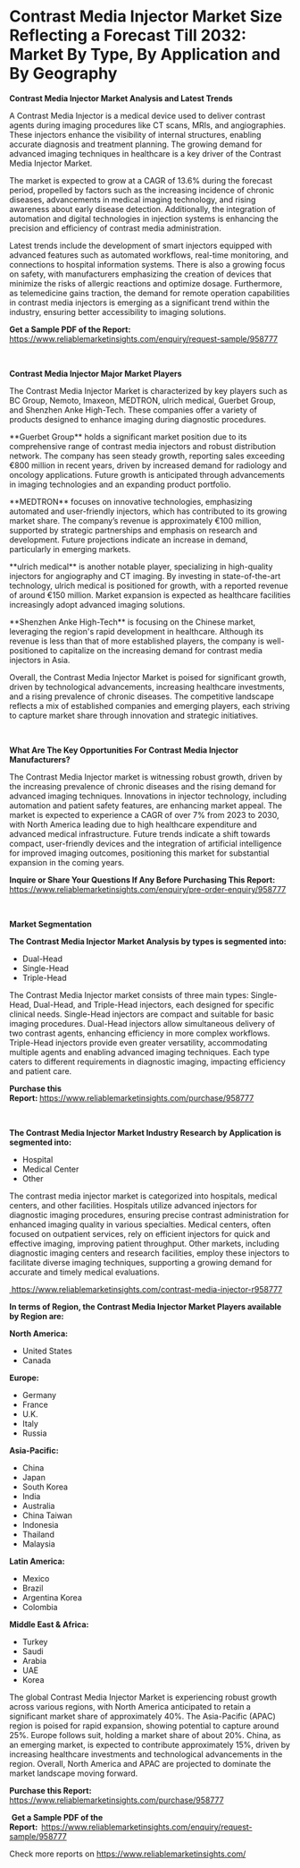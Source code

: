 <p><h1>Contrast Media Injector Market Size Reflecting a Forecast Till 2032: Market By Type, By Application and By Geography</h1></p><p><strong>Contrast Media Injector Market Analysis and Latest Trends</strong></p>
<p><p>A Contrast Media Injector is a medical device used to deliver contrast agents during imaging procedures like CT scans, MRIs, and angiographies. These injectors enhance the visibility of internal structures, enabling accurate diagnosis and treatment planning. The growing demand for advanced imaging techniques in healthcare is a key driver of the Contrast Media Injector Market.</p><p>The market is expected to grow at a CAGR of 13.6% during the forecast period, propelled by factors such as the increasing incidence of chronic diseases, advancements in medical imaging technology, and rising awareness about early disease detection. Additionally, the integration of automation and digital technologies in injection systems is enhancing the precision and efficiency of contrast media administration.</p><p>Latest trends include the development of smart injectors equipped with advanced features such as automated workflows, real-time monitoring, and connections to hospital information systems. There is also a growing focus on safety, with manufacturers emphasizing the creation of devices that minimize the risks of allergic reactions and optimize dosage. Furthermore, as telemedicine gains traction, the demand for remote operation capabilities in contrast media injectors is emerging as a significant trend within the industry, ensuring better accessibility to imaging solutions.</p></p>
<p><strong>Get a Sample PDF of the Report:&nbsp;</strong> <a href="https://www.reliablemarketinsights.com/enquiry/request-sample/958777?utm_campaign=2475&utm_medium=2&utm_source=Github&utm_content=ia&utm_term=03032025&utm_id=contrast-media-injector">https://www.reliablemarketinsights.com/enquiry/request-sample/958777</a></p>
<p>&nbsp;</p>
<p><strong>Contrast Media Injector Major Market Players</strong></p>
<p><p>The Contrast Media Injector Market is characterized by key players such as BC Group, Nemoto, Imaxeon, MEDTRON, ulrich medical, Guerbet Group, and Shenzhen Anke High-Tech. These companies offer a variety of products designed to enhance imaging during diagnostic procedures.</p><p>**Guerbet Group** holds a significant market position due to its comprehensive range of contrast media injectors and robust distribution network. The company has seen steady growth, reporting sales exceeding €800 million in recent years, driven by increased demand for radiology and oncology applications. Future growth is anticipated through advancements in imaging technologies and an expanding product portfolio.</p><p>**MEDTRON** focuses on innovative technologies, emphasizing automated and user-friendly injectors, which has contributed to its growing market share. The company’s revenue is approximately €100 million, supported by strategic partnerships and emphasis on research and development. Future projections indicate an increase in demand, particularly in emerging markets.</p><p>**ulrich medical** is another notable player, specializing in high-quality injectors for angiography and CT imaging. By investing in state-of-the-art technology, ulrich medical is positioned for growth, with a reported revenue of around €150 million. Market expansion is expected as healthcare facilities increasingly adopt advanced imaging solutions.</p><p>**Shenzhen Anke High-Tech** is focusing on the Chinese market, leveraging the region's rapid development in healthcare. Although its revenue is less than that of more established players, the company is well-positioned to capitalize on the increasing demand for contrast media injectors in Asia.</p><p>Overall, the Contrast Media Injector Market is poised for significant growth, driven by technological advancements, increasing healthcare investments, and a rising prevalence of chronic diseases. The competitive landscape reflects a mix of established companies and emerging players, each striving to capture market share through innovation and strategic initiatives.</p></p>
<p>&nbsp;</p>
<p><strong>What Are The Key Opportunities For Contrast Media Injector Manufacturers?</strong></p>
<p><p>The Contrast Media Injector market is witnessing robust growth, driven by the increasing prevalence of chronic diseases and the rising demand for advanced imaging techniques. Innovations in injector technology, including automation and patient safety features, are enhancing market appeal. The market is expected to experience a CAGR of over 7% from 2023 to 2030, with North America leading due to high healthcare expenditure and advanced medical infrastructure. Future trends indicate a shift towards compact, user-friendly devices and the integration of artificial intelligence for improved imaging outcomes, positioning this market for substantial expansion in the coming years.</p></p>
<p><strong>Inquire or Share Your Questions If Any Before Purchasing This Report:</strong> <a href="https://www.reliablemarketinsights.com/enquiry/pre-order-enquiry/958777?utm_campaign=2475&utm_medium=2&utm_source=Github&utm_content=ia&utm_term=03032025&utm_id=contrast-media-injector">https://www.reliablemarketinsights.com/enquiry/pre-order-enquiry/958777</a></p>
<p>&nbsp;</p>
<p><strong>Market Segmentation</strong></p>
<p><strong>The Contrast Media Injector Market Analysis by types is segmented into:</strong></p>
<p><ul><li>Dual-Head</li><li>Single-Head</li><li>Triple-Head</li></ul></p>
<p><p>The Contrast Media Injector market consists of three main types: Single-Head, Dual-Head, and Triple-Head injectors, each designed for specific clinical needs. Single-Head injectors are compact and suitable for basic imaging procedures. Dual-Head injectors allow simultaneous delivery of two contrast agents, enhancing efficiency in more complex workflows. Triple-Head injectors provide even greater versatility, accommodating multiple agents and enabling advanced imaging techniques. Each type caters to different requirements in diagnostic imaging, impacting efficiency and patient care.</p></p>
<p><strong>Purchase this Report:&nbsp;</strong><a href="https://www.reliablemarketinsights.com/purchase/958777?utm_campaign=2475&utm_medium=2&utm_source=Github&utm_content=ia&utm_term=03032025&utm_id=contrast-media-injector">https://www.reliablemarketinsights.com/purchase/958777</a></p>
<p>&nbsp;</p>
<p><strong>The Contrast Media Injector Market Industry Research by Application is segmented into:</strong></p>
<p><ul><li>Hospital</li><li>Medical Center</li><li>Other</li></ul></p>
<p><p>The contrast media injector market is categorized into hospitals, medical centers, and other facilities. Hospitals utilize advanced injectors for diagnostic imaging procedures, ensuring precise contrast administration for enhanced imaging quality in various specialties. Medical centers, often focused on outpatient services, rely on efficient injectors for quick and effective imaging, improving patient throughput. Other markets, including diagnostic imaging centers and research facilities, employ these injectors to facilitate diverse imaging techniques, supporting a growing demand for accurate and timely medical evaluations.</p></p>
<p><a href="https://www.reliablemarketinsights.com/contrast-media-injector-r958777?utm_campaign=2475&utm_medium=2&utm_source=Github&utm_content=ia&utm_term=03032025&utm_id=contrast-media-injector">&nbsp;https://www.reliablemarketinsights.com/contrast-media-injector-r958777</a></p>
<p><strong>In terms of Region, the Contrast Media Injector Market Players available by Region are:</strong></p>
<p>
    <p> <strong> North America: </strong>
        <ul>
            <li>United States</li>
            <li>Canada</li>
        </ul>
        </p> 
    <p> <strong> Europe: </strong>
        <ul>
            <li>Germany</li>
            <li>France</li>
            <li>U.K.</li>
            <li>Italy</li>
            <li>Russia</li>
        </ul>
        </p> 
    <p> <strong> Asia-Pacific: </strong>
        <ul>
            <li>China</li>
            <li>Japan</li>
            <li>South Korea</li>
            <li>India</li>
            <li>Australia</li>
            <li>China Taiwan</li>
            <li>Indonesia</li>
            <li>Thailand</li>
            <li>Malaysia</li>
        </ul>
        </p> 
    <p> <strong> Latin America: </strong>
        <ul>
            <li>Mexico</li>
            <li>Brazil</li>
            <li>Argentina Korea</li>
            <li>Colombia</li>
        </ul>
        </p> 
    <p> <strong> Middle East & Africa: </strong>
        <ul>
            <li>Turkey</li>
            <li>Saudi</li>
            <li>Arabia</li>
            <li>UAE</li>
            <li>Korea</li>
        </ul>
    </p>
    </p>
<p><p>The global Contrast Media Injector Market is experiencing robust growth across various regions, with North America anticipated to retain a significant market share of approximately 40%. The Asia-Pacific (APAC) region is poised for rapid expansion, showing potential to capture around 25%. Europe follows suit, holding a market share of about 20%. China, as an emerging market, is expected to contribute approximately 15%, driven by increasing healthcare investments and technological advancements in the region. Overall, North America and APAC are projected to dominate the market landscape moving forward.</p></p>
<p><strong>Purchase this Report: </strong><a href="https://www.reliablemarketinsights.com/purchase/958777?utm_campaign=2475&utm_medium=2&utm_source=Github&utm_content=ia&utm_term=03032025&utm_id=contrast-media-injector">https://www.reliablemarketinsights.com/purchase/958777</a></p>
<p>&nbsp;<strong>Get a Sample PDF of the Report:&nbsp;&nbsp;</strong><a href="https://www.reliablemarketinsights.com/enquiry/request-sample/958777?utm_campaign=2475&utm_medium=2&utm_source=Github&utm_content=ia&utm_term=03032025&utm_id=contrast-media-injector">https://www.reliablemarketinsights.com/enquiry/request-sample/958777</a></p>
<p><strong></strong></p>
<p>Check more reports on <a href="https://www.reliablemarketinsights.com/?utm_campaign=2475&utm_medium=2&utm_source=Github&utm_content=ia&utm_term=03032025&utm_id=contrast-media-injector">https://www.reliablemarketinsights.com/</a></p>
